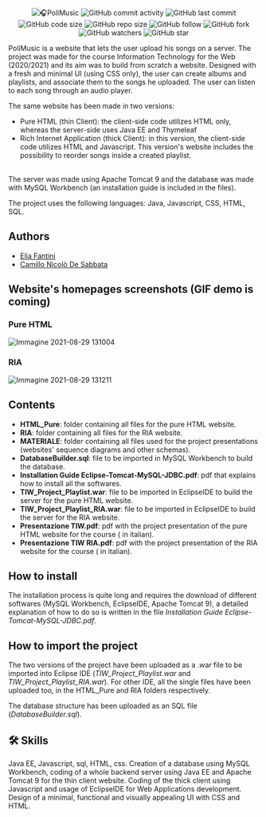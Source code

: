 <p align="center">
  <img alt="🎧PoliMusic" src="https://user-images.githubusercontent.com/62103572/182822644-b51952dc-9c27-4618-82a5-36f97c0f6840.png">
  <img alt="GitHub commit activity" src="https://img.shields.io/github/commit-activity/y/EliaFantini/PoliMusic-a-musical-playlist-website-pureHTML-vs-RIA-">
  <img alt="GitHub last commit" src="https://img.shields.io/github/last-commit/EliaFantini/PoliMusic-a-musical-playlist-website-pureHTML-vs-RIA-">
  <img alt="GitHub code size" src="https://img.shields.io/github/languages/code-size/EliaFantini/PoliMusic-a-musical-playlist-website-pureHTML-vs-RIA-">
  <img alt="GitHub repo size" src="https://img.shields.io/github/repo-size/EliaFantini/PoliMusic-a-musical-playlist-website-pureHTML-vs-RIA-">
  <img alt="GitHub follow" src="https://img.shields.io/github/followers/EliaFantini?label=Follow">
  <img alt="GitHub fork" src="https://img.shields.io/github/forks/EliaFantini/PoliMusic-a-musical-playlist-website-pureHTML-vs-RIA-?label=Fork">
  <img alt="GitHub watchers" src="https://img.shields.io/github/watchers/EliaFantini/PoliMusic-a-musical-playlist-website-pureHTML-vs-RIA-?abel=Watch">
  <img alt="GitHub star" src="https://img.shields.io/github/stars/EliaFantini/PoliMusic-a-musical-playlist-website-pureHTML-vs-RIA-?style=social">
</p>

PoliMusic is a website that lets the user upload his songs on a server. The project was made for the course Information Technology for the Web (2020/2021) and its aim was to build from scratch a website. Designed with a fresh and minimal UI (using CSS only), the user can create albums and playlists, and associate them to the songs he uploaded. The user can listen to each song through an audio player.

The same website has been made in two versions:
- Pure HTML (thin Client): the client-side code utilizes HTML only, whereas the server-side uses Java EE and Thymeleaf
- Rich Internet Application (thick Client): in this version, the client-side code utilizes HTML and Javascript. This version's website includes the possibility to reorder songs inside a created playlist. 
<br />
The server was made using Apache Tomcat 9 and the database was made with MySQL Workbench (an installation guide is included in the files).

The project uses the following languages: Java, Javascript, CSS, HTML, SQL.

## Authors
- [Elia Fantini](https://www.github.com/EliaFantini)
- [Camillo Nicolò De Sabbata](https://github.com/cndesabbata)
## Website's homepages screenshots (GIF demo is coming)
### Pure HTML
<img width="auto" alt="Immagine 2021-08-29 131004" src="https://user-images.githubusercontent.com/62103572/131248547-3e8b1fb0-f367-4962-844c-c9d102af2793.png">

### RIA
<img width="auto" alt="Immagine 2021-08-29 131211" src="https://user-images.githubusercontent.com/62103572/131248550-d176513c-c52f-4a3f-8062-511ad4eff45b.png">

## Contents
* **HTML_Pure**: folder containing all files for the pure HTML website.
* **RIA**: folder containing all files for the RIA website.
* **MATERIALE**: folder containing all files used for the project presentations (websites' sequence diagrams and other schemas).
* **DatabaseBuilder.sql**: file to be imported in MySQL Workbench to build the database.
* **Installation Guide Eclipse-Tomcat-MySQL-JDBC.pdf**: pdf that explains how to install all the softwares.
* **TIW_Project_Playlist.war**: file to be imported in EclipseIDE to build the server for the pure HTML website.
* **TIW_Project_Playlist_RIA.war**: file to be imported in EclipseIDE to build the server for the RIA website.
* **Presentazione TIW.pdf**: pdf with the project presentation of the pure HTML website for the course ( in italian).
* **Presentazione TIW RIA.pdf**: pdf with the project presentation of the RIA website for the course ( in italian).

## How to install
The installation process is quite long and requires the download of different softwares (MySQL Workbench, EclipseIDE, Apache Tomcat 9), a detailed explanation of how to do so is written in the file *Installation Guide Eclipse-Tomcat-MySQL-JDBC.pdf*.
## How to import the project
The two versions of the project have been uploaded as a .war file to be imported into Eclipse IDE (*TIW_Project_Playlist.war* and *TIW_Project_Playlist_RIA.war*). For other IDE, all the single files have been uploaded too, in the HTML_Pure and RIA folders respectively.

The database structure has been uploaded as an SQL file (*DatabaseBuilder.sql*).

## 🛠 Skills
Java EE, Javascript, sql, HTML, css. Creation of a database using MySQL Workbench, coding of a whole backend server using Java EE and Apache Tomcat 9 for the thin client website. Coding of the thick client using Javascript and usage of EclipseIDE for Web Applications development. Design of a minimal, functional and visually appealing UI with CSS and HTML.
